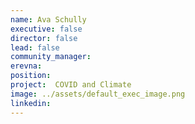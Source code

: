 ```yaml
---
name: Ava Schully
executive: false
director: false
lead: false
community_manager:
erevna:     
position:  
project:  COVID and Climate
image: ../assets/default_exec_image.png
linkedin: 
---
```

